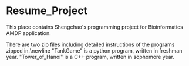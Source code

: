 # Resume_Project
This place contains Shengchao's programming project for Bioinformatics AMDP application.

There are two zip files including detailed instructions of the programs zipped in.\newline
"TankGame" is a python program, written in freshman year. 
"Tower_of_Hanoi" is a C++ program, written in sophomore year.
